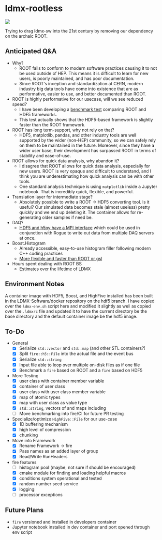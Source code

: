 # ldmx-rootless

<a href="https://github.com/tomeichlersmith/ldmx-rootless/actions" alt="Actions">
    <img src="https://github.com/tomeichlersmith/ldmx-rootless/workflows/CI/badge.svg" />
</a>

Trying to drag ldmx-sw into the 21st century by removing our dependency on the archaic ROOT.

## Anticipated Q&A
- Why?
  - ROOT fails to conform to modern software practices causing it to not be used outside of HEP.
    This means it is difficult to learn for new users, is poorly maintained, and has poor documentation.
  - Since ROOT's inception and standardization at CERN, modern industry big data tools have
    come into existence that are as performative, easier to use, and better documented than ROOT.
- ROOT is highly performative for our usecase, will we see reduced speed?
  - I have been developing a [benchmark test](Bench) comparing ROOT and HDF5 frameworks.
  - This test actually shows that the HDF5-based framework is slightly faster than the ROOT framework.
- ROOT has long term-support, why not rely on that?
  - HDF5, matplotlib, pandas, and other industry tools are well supported by the wider (non-HEP) community,
    so we can safely rely on them to be maintained in the future. Moreover, since they have a wider user base,
    their development has surpassed ROOT in terms of stability and ease-of-use.
- ROOT allows for quick data analysis, why abandon it?
  - I disagree that ROOT allows for quick data analysis, especially for new users.
    ROOT is very opaque and difficult to understand, and I think you are underestimating how quick analysis can be with other tools.
  - One standard analysis technique is using `matplotlib` inside a Jupyter notebook.
    That is incredibly quick, flexible, and powerful.
- Translation layer for intermediate stage?
  - Absolutely possible to write a ROOT -> HDF5 converting tool.
    Is it useful? Our simulated data becomes stale (almost useless) pretty quickly and we end up deleting it.
    The container allows for re-generating older samples if need be.
- DAQ?
  - [HDF5 and h5py have a MPI interface](https://docs.h5py.org/en/stable/mpi.html) which could be used in conjunction with Rogue to write out data from multiple DAQ servers at once.
- Boost.Histogram
  - Already accessible, easy-to-use histogram filler following modern C++ coding practices
  - [More flexible and faster than ROOT or gsl](https://www.boost.org/doc/libs/1_78_0/libs/histogram/doc/html/histogram/benchmarks.html)
- Hours spent dealing with ROOT BS
  - Estimates over the lifetime of LDMX

## Environment Notes

A container image with HDF5, Boost, and HighFive installed has been built in the LDMX-Software/docker
repository on the hdf5 branch. I have copied over the `ldmx-env.sh` script here and modified it slightly
as well as copied over the `.ldmxrc` file and updated it to have the current directory be the base directory
and the default container image be the hdf5 image.

## To-Do

- General
  - [x] Serialize `std::vector` and `std::map` (and other STL containers?)
  - [x] Split `fire::h5::File` into the actual file and the event bus
  - [x] Serialize `std::string`
  - [x] Input file able to loop over multiple on-disk files as if one file
  - [x] Benchmark a `fire` based on ROOT and a `fire` based on HDF5
- More Testing
  - [x] user class with container member variable
  - [x] container of user class
  - [x] user class with user class member variable
  - [x] map of atomic types
  - [x] map with user class as value type
  - [x] `std::string`, vectors of and maps including
  - [ ] Move benchmarking into fire/CI for future PR testing
- Specialize/optimize `HighFive::File` for our use-case
  - [x] 1D buffering mechanism
  - [x] high level of compression
  - [x] chunking
- Move into Framework
  - [x] Rename Framework -> fire
  - [x] Pass names as an added layer of group
  - [x] Read/Write RunHeaders
- fire features
  - [ ] histogram pool (maybe, not sure if should be encouraged)
  - [x] cmake module for finding and loading helpful macros
  - [x] conditions system operational and tested
  - [x] random number seed service
  - [x] logging
  - [ ] processor exceptions

## Future Plans
- `fire` versioned and installed in developers container
- Jupyter notebook installed in dev container and port opened through env script
